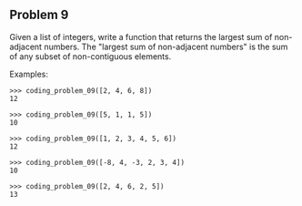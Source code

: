 ## Problem 9

Given a list of integers, write a function that returns the largest sum of non-adjacent numbers.
The "largest sum of non-adjacent numbers" is the sum of any subset of non-contiguous elements.

Examples:

    >>> coding_problem_09([2, 4, 6, 8])
    12
    
    >>> coding_problem_09([5, 1, 1, 5])
    10

    >>> coding_problem_09([1, 2, 3, 4, 5, 6])
    12

    >>> coding_problem_09([-8, 4, -3, 2, 3, 4])
    10

    >>> coding_problem_09([2, 4, 6, 2, 5])
    13
